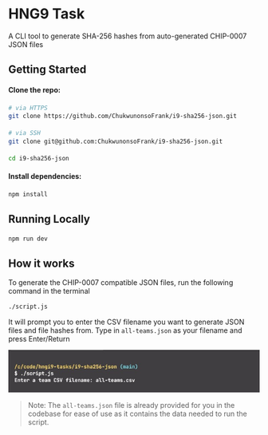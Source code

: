 # HNG9 Task

A CLI tool to generate SHA-256 hashes from auto-generated CHIP-0007 JSON files 

## Getting Started

#### Clone the repo:

```bash
# via HTTPS
git clone https://github.com/ChukwunonsoFrank/i9-sha256-json.git

# via SSH
git clone git@github.com:ChukwunonsoFrank/i9-sha256-json.git

cd i9-sha256-json
```

#### Install dependencies:

```bash
npm install
```

## Running Locally

```bash
npm run dev
```

## How it works

To generate the CHIP-0007 compatible JSON files, run the following command in the terminal

```bash
./script.js
```

It will prompt you to enter the CSV filename you want to generate JSON files and file hashes from.
Type in `all-teams.json` as your filename and press Enter/Return

![terminal-prompt-for-cli](https://github.com/ChukwunonsoFrank/i9-sha256-json/blob/main/terminal-prompt.jpg "terminal-prompt-for-cli")

> Note: The `all-teams.json` file is already provided for you in the codebase for ease of use as it contains the data needed to run the script.